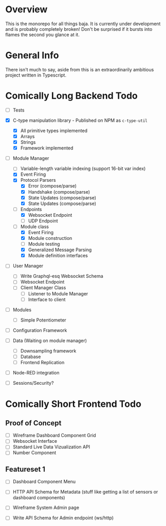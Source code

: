 # Overview
This is the monorepo for all things baja. It is currently under development and is probably completely broken! Don't be surprised if it bursts into flames the second you glance at it. 

# General Info
There isn't much to say, aside from this is an extraordinarily ambitious project written in Typescript. 

# Comically Long Backend Todo 
- [ ] Tests 
- [x] C-type manipulation library - Published on NPM as ``c-type-util``
    - [x] All primitive types implemented
    - [x] Arrays
    - [x] Strings
    - [x] Framework implemented

- [ ] Module Manager
    - [ ] Variable-length variable indexing (support 16-bit var index)
    - [x] Event Firing
    - [x] Protocol Parsers
        - [x] Error (compose/parse)
        - [x] Handshake (compose/parse)
        - [x] State Updates (compose/parse)
        - [x] State Updates (compose/parse)
    - [ ] Endpoints
        - [x] Websocket Endpoint
        - [ ] UDP Endpoint
    - [ ] Module class
        - [x] Event Firing
        - [x] Module construction
        - [ ] Module testing
        - [x] Generalized Message Parsing
        - [x] Module definition interfaces

- [ ] User Manager
  - [ ] Write Graphql-esq Websocket Schema
  - [ ] Websocket Endpoint
  - [ ] Client Manager Class
    - [ ] Listener to Module Manager
    - [ ] Interface to client

- [ ] Modules
    - [ ] Simple Potentiometer

- [ ] Configuration Framework

- [ ] Data (Waiting on module manager)
    - [ ] Downsampling framework
    - [ ] Database 
    - [ ] Frontend Replication
    
- [ ] Node-RED integration
  
- [ ] Sessions/Security?


# Comically Short Frontend Todo 

## Proof of Concept
- [ ] Wireframe Dashboard Component Grid
- [ ] Websocket Interface
- [ ] Standard Live Data Vizualization API
- [ ] Number Component

## Featureset 1
- [ ] Dashboard Component Menu
- [ ] HTTP API Schema for Metadata (stuff like getting a list of sensors or dashboard components)
- [ ] Wireframe System Admin page
- [ ] Write API Schema for Admin endpoint (ws/http)
  

